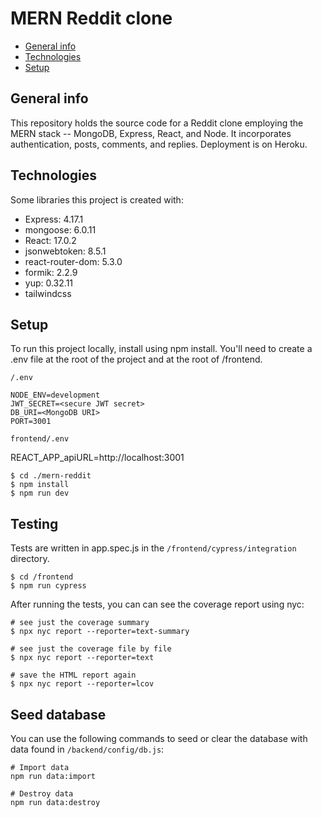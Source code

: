 # MERN Reddit clone

- [General info](#general-info)
- [Technologies](#technologies)
- [Setup](#setup)

## General info

This repository holds the source code for a Reddit clone employing the MERN stack -- MongoDB, Express, React, and Node. It incorporates authentication, posts, comments, and replies. Deployment is on Heroku.

## Technologies

Some libraries this project is created with:

- Express: 4.17.1
- mongoose: 6.0.11
- React: 17.0.2
- jsonwebtoken: 8.5.1
- react-router-dom: 5.3.0
- formik: 2.2.9
- yup: 0.32.11
- tailwindcss

## Setup

To run this project locally, install using npm install. You'll need to create a .env file at the root of the project and at the root of /frontend.

`/.env`

```
NODE_ENV=development
JWT_SECRET=<secure JWT secret>
DB_URI=<MongoDB URI>
PORT=3001
```

`frontend/.env`

REACT_APP_apiURL=http://localhost:3001

```
$ cd ./mern-reddit
$ npm install
$ npm run dev
```

## Testing

Tests are written in app.spec.js in the `/frontend/cypress/integration` directory.

```
$ cd /frontend
$ npm run cypress
```

After running the tests, you can can see the coverage report using nyc:

```
# see just the coverage summary
$ npx nyc report --reporter=text-summary

# see just the coverage file by file
$ npx nyc report --reporter=text

# save the HTML report again
$ npx nyc report --reporter=lcov
```

## Seed database

You can use the following commands to seed or clear the database with data found in `/backend/config/db.js`:

```
# Import data
npm run data:import

# Destroy data
npm run data:destroy
```
